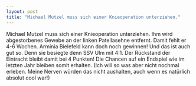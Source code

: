 ```yaml
---
layout: post
title: "Michael Mutzel muss sich einer Knieoperation unterziehen."
---
```


Michael Mutzel muss sich einer Knieoperation unterziehen. Ihm wird abgestorbenes Gewebe an der linken Patellasehne entfernt. Damit fehlt er 4-6 Wochen. Arminia Bielefeld kann doch noch gewinnen! Und das ist auch gut so. Denn sie besiegte denn SSV Ulm mit 4:1. Der Rückstand der Eintracht bleibt damit bei 4 Punkten! Die Chancen auf ein Endspiel wie im letzten Jahr bleiben somit erhalten. (Ich will so was aber nicht nochmal erleben. Meine Nerven würden das nicht aushalten, auch wenn es natürlich absolut cool war!)
